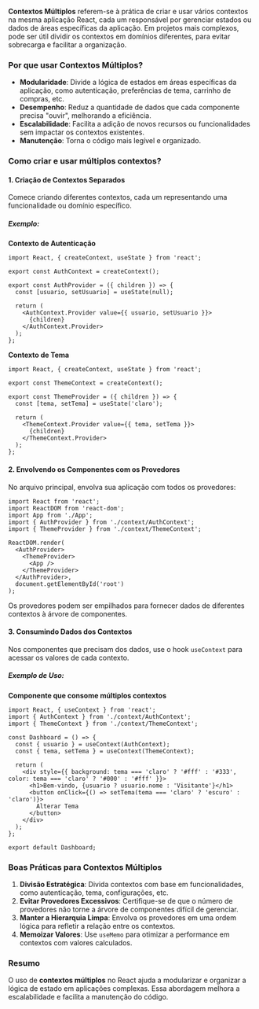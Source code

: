 **Contextos Múltiplos** referem-se à prática de criar e usar vários contextos na mesma aplicação React, cada um responsável por gerenciar estados ou dados de áreas específicas da aplicação. Em projetos mais complexos, pode ser útil dividir os contextos em domínios diferentes, para evitar sobrecarga e facilitar a organização.

### **Por que usar Contextos Múltiplos?**

- **Modularidade**: Divide a lógica de estados em áreas específicas da aplicação, como autenticação, preferências de tema, carrinho de compras, etc.
- **Desempenho**: Reduz a quantidade de dados que cada componente precisa "ouvir", melhorando a eficiência.
- **Escalabilidade**: Facilita a adição de novos recursos ou funcionalidades sem impactar os contextos existentes.
- **Manutenção**: Torna o código mais legível e organizado.

### **Como criar e usar múltiplos contextos?**

#### 1. **Criação de Contextos Separados**

Comece criando diferentes contextos, cada um representando uma funcionalidade ou domínio específico.

##### Exemplo:

**Contexto de Autenticação**

```
import React, { createContext, useState } from 'react';

export const AuthContext = createContext();

export const AuthProvider = ({ children }) => {
  const [usuario, setUsuario] = useState(null);

  return (
    <AuthContext.Provider value={{ usuario, setUsuario }}>
      {children}
    </AuthContext.Provider>
  );
};
```

**Contexto de Tema**

```
import React, { createContext, useState } from 'react';

export const ThemeContext = createContext();

export const ThemeProvider = ({ children }) => {
  const [tema, setTema] = useState('claro');

  return (
    <ThemeContext.Provider value={{ tema, setTema }}>
      {children}
    </ThemeContext.Provider>
  );
};
```

#### 2. **Envolvendo os Componentes com os Provedores**

No arquivo principal, envolva sua aplicação com todos os provedores:

```
import React from 'react';
import ReactDOM from 'react-dom';
import App from './App';
import { AuthProvider } from './context/AuthContext';
import { ThemeProvider } from './context/ThemeContext';

ReactDOM.render(
  <AuthProvider>
    <ThemeProvider>
      <App />
    </ThemeProvider>
  </AuthProvider>,
  document.getElementById('root')
);
```

Os provedores podem ser empilhados para fornecer dados de diferentes contextos à árvore de componentes.

#### 3. **Consumindo Dados dos Contextos**

Nos componentes que precisam dos dados, use o hook `useContext` para acessar os valores de cada contexto.

##### Exemplo de Uso:

**Componente que consome múltiplos contextos**

```
import React, { useContext } from 'react';
import { AuthContext } from './context/AuthContext';
import { ThemeContext } from './context/ThemeContext';

const Dashboard = () => {
  const { usuario } = useContext(AuthContext);
  const { tema, setTema } = useContext(ThemeContext);

  return (
    <div style={{ background: tema === 'claro' ? '#fff' : '#333', color: tema === 'claro' ? '#000' : '#fff' }}>
      <h1>Bem-vindo, {usuario ? usuario.nome : 'Visitante'}</h1>
      <button onClick={() => setTema(tema === 'claro' ? 'escuro' : 'claro')}>
        Alterar Tema
      </button>
    </div>
  );
};

export default Dashboard;
```

### **Boas Práticas para Contextos Múltiplos**

1. **Divisão Estratégica**: Divida contextos com base em funcionalidades, como autenticação, tema, configurações, etc.
2. **Evitar Provedores Excessivos**: Certifique-se de que o número de provedores não torne a árvore de componentes difícil de gerenciar.
3. **Manter a Hierarquia Limpa**: Envolva os provedores em uma ordem lógica para refletir a relação entre os contextos.
4. **Memoizar Valores**: Use `useMemo` para otimizar a performance em contextos com valores calculados.

### **Resumo**

O uso de **contextos múltiplos** no React ajuda a modularizar e organizar a lógica de estado em aplicações complexas. Essa abordagem melhora a escalabilidade e facilita a manutenção do código.


